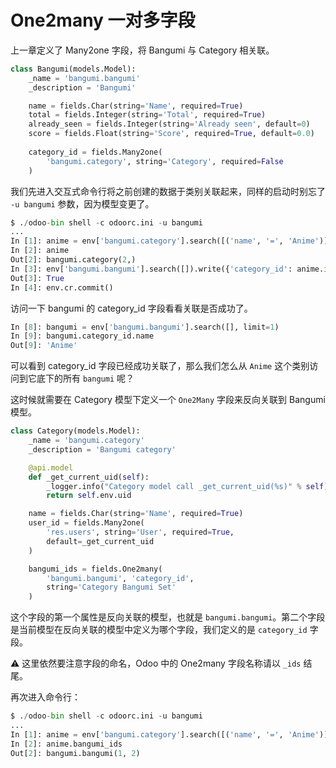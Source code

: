 # One2many 一对多字段

上一章定义了 Many2one 字段，将 Bangumi 与 Category 相关联。  

```python
class Bangumi(models.Model):
    _name = 'bangumi.bangumi'
    _description = 'Bangumi'

    name = fields.Char(string='Name', required=True)
    total = fields.Integer(string='Total', required=True)
    already_seen = fields.Integer(string='Already seen', default=0)
    score = fields.Float(string='Score', required=True, default=0.0)
    
    category_id = fields.Many2one(
        'bangumi.category', string='Category', required=False
    )
```

我们先进入交互式命令行将之前创建的数据于类别关联起来，同样的启动时别忘了 `-u bangumi` 参数，因为模型变更了。

```python
$ ./odoo-bin shell -c odoorc.ini -u bangumi
...
In [1]: anime = env['bangumi.category'].search([('name', '=', 'Anime')])        
In [2]: anime                                                                   
Out[2]: bangumi.category(2,)
In [3]: env['bangumi.bangumi'].search([]).write({'category_id': anime.id})      
Out[3]: True
In [4]: env.cr.commit() 
```

访问一下 bangumi 的 category_id 字段看看关联是否成功了。  

```python
In [8]: bangumi = env['bangumi.bangumi'].search([], limit=1)
In [9]: bangumi.category_id.name                                                
Out[9]: 'Anime'
```

可以看到 category_id 字段已经成功关联了，那么我们怎么从 `Anime` 这个类别访问到它底下的所有 `bangumi` 呢？    

这时候就需要在 Category 模型下定义一个 `One2Many` 字段来反向关联到 Bangumi 模型。  

```python
class Category(models.Model):
    _name = 'bangumi.category'
    _description = 'Bangumi category'

    @api.model
    def _get_current_uid(self):
        _logger.info("Category model call _get_current_uid(%s)" % self)
        return self.env.uid

    name = fields.Char(string='Name', required=True)
    user_id = fields.Many2one(
        'res.users', string='User', required=True,
        default=_get_current_uid
    )

    bangumi_ids = fields.One2many(
        'bangumi.bangumi', 'category_id',
        string='Category Bangumi Set'
    )
```

这个字段的第一个属性是反向关联的模型，也就是 `bangumi.bangumi`。第二个字段是当前模型在反向关联的模型中定义为哪个字段，我们定义的是 `category_id` 字段。  

⚠️ 这里依然要注意字段的命名，Odoo 中的 One2many 字段名称请以 `_ids` 结尾。  

再次进入命令行：  

```python
$ ./odoo-bin shell -c odoorc.ini -u bangumi
...
In [1]: anime = env['bangumi.category'].search([('name', '=', 'Anime')])
In [2]: anime.bangumi_ids                                                       
Out[2]: bangumi.bangumi(1, 2)
```

